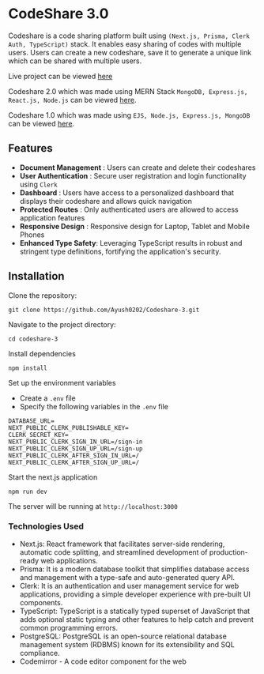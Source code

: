 # CodeShare 3.0

Codeshare is a code sharing platform built using `(Next.js, Prisma, Clerk Auth, TypeScript)` stack. It enables easy sharing of codes with multiple users. Users can create a new codeshare, save it to generate a unique link which can be shared with multiple users.

Live project can be viewed [here](https://codeshare-3.vercel.app/)

Codeshare 2.0 which was made using MERN Stack `MongoDB, Express.js, React.js, Node.js` can be viewed [here](https://github.com/Ayush0202/Codeshare-2.0/).

Codeshare 1.0 which was made using `EJS, Node.js, Express.js, MongoDB` can be viewed [here](https://github.com/Ayush0202/Codeshare).

## Features

- **Document Management** : Users can create and delete their codeshares
- **User Authentication** : Secure user registration and login functionality using `Clerk`
- **Dashboard** : Users have access to a personalized dashboard that displays their codeshare and allows quick navigation
- **Protected Routes** : Only authenticated users are allowed to access application features
- **Responsive Design** : Responsive design for Laptop, Tablet and Mobile Phones
- **Enhanced Type Safety**: Leveraging TypeScript results in robust and stringent type definitions, fortifying the application's security.

## Installation

Clone the repository:

```
git clone https://github.com/Ayush0202/Codeshare-3.git
```

Navigate to the project directory:

```
cd codeshare-3
```

Install dependencies

```
npm install
```

Set up the environment variables

- Create a `.env` file
- Specify the following variables in the `.env` file

```
DATABASE_URL=
NEXT_PUBLIC_CLERK_PUBLISHABLE_KEY=
CLERK_SECRET_KEY=
NEXT_PUBLIC_CLERK_SIGN_IN_URL=/sign-in
NEXT_PUBLIC_CLERK_SIGN_UP_URL=/sign-up
NEXT_PUBLIC_CLERK_AFTER_SIGN_IN_URL=/
NEXT_PUBLIC_CLERK_AFTER_SIGN_UP_URL=/
```

Start the next.js application

```
npm run dev
```

The server will be running at `http://localhost:3000`

### Technologies Used

- Next.js: React framework that facilitates server-side rendering, automatic code splitting, and streamlined development of production-ready web applications.
- Prisma: It is a modern database toolkit that simplifies database access and management with a type-safe and auto-generated query API.
- Clerk: It is an authentication and user management service for web applications, providing a simple developer experience with pre-built UI components.
- TypeScript: TypeScript is a statically typed superset of JavaScript that adds optional static typing and other features to help catch and prevent common programming errors.
- PostgreSQL: PostgreSQL is an open-source relational database management system (RDBMS) known for its extensibility and SQL compliance.
- Codemirror - A code editor component for the web
